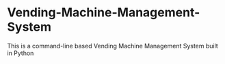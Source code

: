 # Vending-Machine-Management-System
This is a command-line based Vending Machine Management System built in Python
